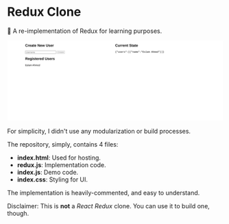 # Redux Clone
📖 A re-implementation of Redux for learning purposes.

![Preview](https://raw.githubusercontent.com/eslamahmed42/redux-clone/main/preview.png)

For simplicity, I didn't use any modularization or build processes.

The repository, simply, contains 4 files:
- **index.html**: Used for hosting.
- **redux.js**: Implementation code.
- **index.js**: Demo code.
- **index.css**: Styling for UI.

The implementation is heavily-commented, and easy to understand.

Disclaimer: This is **not** a *React Redux* clone. You can use it to build one, though.
